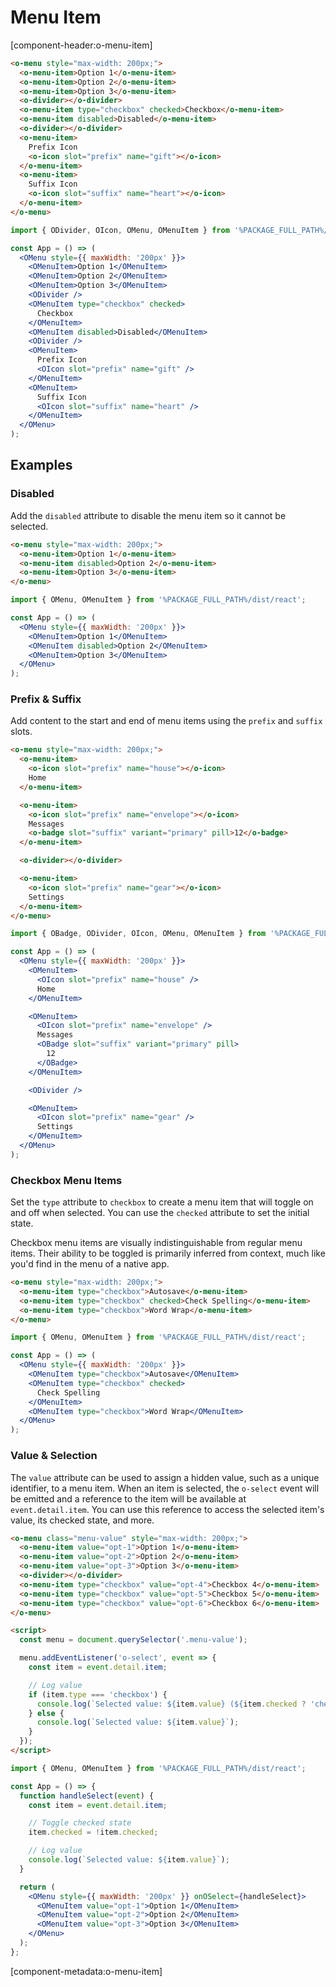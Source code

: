 # Menu Item

[component-header:o-menu-item]

```html preview
<o-menu style="max-width: 200px;">
  <o-menu-item>Option 1</o-menu-item>
  <o-menu-item>Option 2</o-menu-item>
  <o-menu-item>Option 3</o-menu-item>
  <o-divider></o-divider>
  <o-menu-item type="checkbox" checked>Checkbox</o-menu-item>
  <o-menu-item disabled>Disabled</o-menu-item>
  <o-divider></o-divider>
  <o-menu-item>
    Prefix Icon
    <o-icon slot="prefix" name="gift"></o-icon>
  </o-menu-item>
  <o-menu-item>
    Suffix Icon
    <o-icon slot="suffix" name="heart"></o-icon>
  </o-menu-item>
</o-menu>
```

```jsx react
import { ODivider, OIcon, OMenu, OMenuItem } from '%PACKAGE_FULL_PATH%/dist/react';

const App = () => (
  <OMenu style={{ maxWidth: '200px' }}>
    <OMenuItem>Option 1</OMenuItem>
    <OMenuItem>Option 2</OMenuItem>
    <OMenuItem>Option 3</OMenuItem>
    <ODivider />
    <OMenuItem type="checkbox" checked>
      Checkbox
    </OMenuItem>
    <OMenuItem disabled>Disabled</OMenuItem>
    <ODivider />
    <OMenuItem>
      Prefix Icon
      <OIcon slot="prefix" name="gift" />
    </OMenuItem>
    <OMenuItem>
      Suffix Icon
      <OIcon slot="suffix" name="heart" />
    </OMenuItem>
  </OMenu>
);
```

## Examples

### Disabled

Add the `disabled` attribute to disable the menu item so it cannot be selected.

```html preview
<o-menu style="max-width: 200px;">
  <o-menu-item>Option 1</o-menu-item>
  <o-menu-item disabled>Option 2</o-menu-item>
  <o-menu-item>Option 3</o-menu-item>
</o-menu>
```

```jsx react
import { OMenu, OMenuItem } from '%PACKAGE_FULL_PATH%/dist/react';

const App = () => (
  <OMenu style={{ maxWidth: '200px' }}>
    <OMenuItem>Option 1</OMenuItem>
    <OMenuItem disabled>Option 2</OMenuItem>
    <OMenuItem>Option 3</OMenuItem>
  </OMenu>
);
```

### Prefix & Suffix

Add content to the start and end of menu items using the `prefix` and `suffix` slots.

```html preview
<o-menu style="max-width: 200px;">
  <o-menu-item>
    <o-icon slot="prefix" name="house"></o-icon>
    Home
  </o-menu-item>

  <o-menu-item>
    <o-icon slot="prefix" name="envelope"></o-icon>
    Messages
    <o-badge slot="suffix" variant="primary" pill>12</o-badge>
  </o-menu-item>

  <o-divider></o-divider>

  <o-menu-item>
    <o-icon slot="prefix" name="gear"></o-icon>
    Settings
  </o-menu-item>
</o-menu>
```

```jsx react
import { OBadge, ODivider, OIcon, OMenu, OMenuItem } from '%PACKAGE_FULL_PATH%/dist/react';

const App = () => (
  <OMenu style={{ maxWidth: '200px' }}>
    <OMenuItem>
      <OIcon slot="prefix" name="house" />
      Home
    </OMenuItem>

    <OMenuItem>
      <OIcon slot="prefix" name="envelope" />
      Messages
      <OBadge slot="suffix" variant="primary" pill>
        12
      </OBadge>
    </OMenuItem>

    <ODivider />

    <OMenuItem>
      <OIcon slot="prefix" name="gear" />
      Settings
    </OMenuItem>
  </OMenu>
);
```

### Checkbox Menu Items

Set the `type` attribute to `checkbox` to create a menu item that will toggle on and off when selected. You can use the `checked` attribute to set the initial state.

Checkbox menu items are visually indistinguishable from regular menu items. Their ability to be toggled is primarily inferred from context, much like you'd find in the menu of a native app.

```html preview
<o-menu style="max-width: 200px;">
  <o-menu-item type="checkbox">Autosave</o-menu-item>
  <o-menu-item type="checkbox" checked>Check Spelling</o-menu-item>
  <o-menu-item type="checkbox">Word Wrap</o-menu-item>
</o-menu>
```

```jsx react
import { OMenu, OMenuItem } from '%PACKAGE_FULL_PATH%/dist/react';

const App = () => (
  <OMenu style={{ maxWidth: '200px' }}>
    <OMenuItem type="checkbox">Autosave</OMenuItem>
    <OMenuItem type="checkbox" checked>
      Check Spelling
    </OMenuItem>
    <OMenuItem type="checkbox">Word Wrap</OMenuItem>
  </OMenu>
);
```

### Value & Selection

The `value` attribute can be used to assign a hidden value, such as a unique identifier, to a menu item. When an item is selected, the `o-select` event will be emitted and a reference to the item will be available at `event.detail.item`. You can use this reference to access the selected item's value, its checked state, and more.

```html preview
<o-menu class="menu-value" style="max-width: 200px;">
  <o-menu-item value="opt-1">Option 1</o-menu-item>
  <o-menu-item value="opt-2">Option 2</o-menu-item>
  <o-menu-item value="opt-3">Option 3</o-menu-item>
  <o-divider></o-divider>
  <o-menu-item type="checkbox" value="opt-4">Checkbox 4</o-menu-item>
  <o-menu-item type="checkbox" value="opt-5">Checkbox 5</o-menu-item>
  <o-menu-item type="checkbox" value="opt-6">Checkbox 6</o-menu-item>
</o-menu>

<script>
  const menu = document.querySelector('.menu-value');

  menu.addEventListener('o-select', event => {
    const item = event.detail.item;

    // Log value
    if (item.type === 'checkbox') {
      console.log(`Selected value: ${item.value} (${item.checked ? 'checked' : 'unchecked'})`);
    } else {
      console.log(`Selected value: ${item.value}`);
    }
  });
</script>
```

```jsx react
import { OMenu, OMenuItem } from '%PACKAGE_FULL_PATH%/dist/react';

const App = () => {
  function handleSelect(event) {
    const item = event.detail.item;

    // Toggle checked state
    item.checked = !item.checked;

    // Log value
    console.log(`Selected value: ${item.value}`);
  }

  return (
    <OMenu style={{ maxWidth: '200px' }} onOSelect={handleSelect}>
      <OMenuItem value="opt-1">Option 1</OMenuItem>
      <OMenuItem value="opt-2">Option 2</OMenuItem>
      <OMenuItem value="opt-3">Option 3</OMenuItem>
    </OMenu>
  );
};
```

[component-metadata:o-menu-item]

